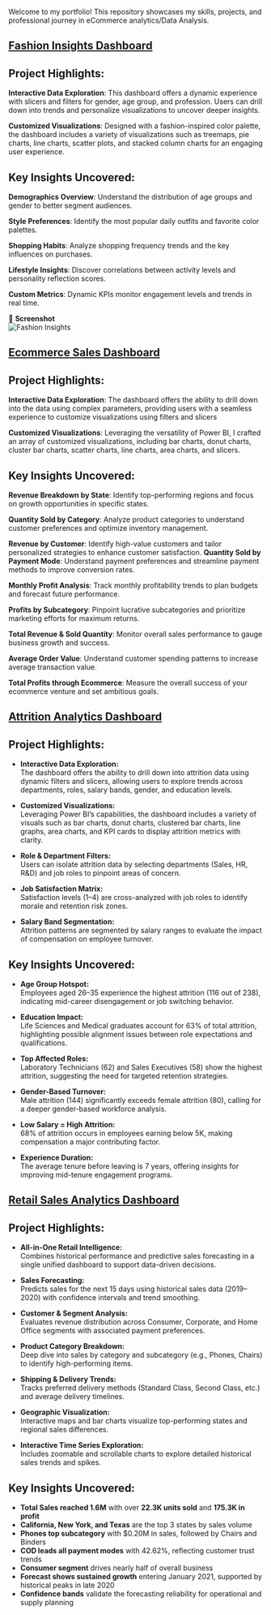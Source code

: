 Welcome to my portfolio! This repository showcases my skills, projects, and professional journey in eCommerce analytics/Data Analysis.

## [Fashion Insights Dashboard](https://saikrishnakolusu.github.io/PowerBI-Fashion-Insights-Dashboard/)


## Project Highlights:
**Interactive Data Exploration**: This dashboard offers a dynamic experience with slicers and filters for gender, age group, and profession. Users can drill down into trends and personalize visualizations to uncover deeper insights.

**Customized Visualizations**: Designed with a fashion-inspired color palette, the dashboard includes a variety of visualizations such as treemaps, pie charts, line charts, scatter plots, and stacked column charts for an engaging user experience.

## Key Insights Uncovered:
**Demographics Overview**: Understand the distribution of age groups and gender to better segment audiences.

**Style Preferences**: Identify the most popular daily outfits and favorite color palettes.

**Shopping Habits**: Analyze shopping frequency trends and the key influences on purchases.

**Lifestyle Insights**: Discover correlations between activity levels and personality reflection scores.

**Custom Metrics**: Dynamic KPIs monitor engagement levels and trends in real time.

📎 **Screenshot**  
![Fashion Insights](./Fashion%20Insights.png)

## [Ecommerce Sales Dashboard](https://saikrishnakolusu.github.io/PowerBI-Ecommerce-Sales-Dashboard/)


## Project Highlights:
**Interactive Data Exploration**: The dashboard offers the ability to drill down into the data using complex parameters, providing users with a seamless experience to customize visualizations using filters and slicers

**Customized Visualizations**: Leveraging the versatility of Power BI, I crafted an array of customized visualizations, including bar charts, donut charts, cluster bar charts, scatter charts, line charts, area charts, and slicers.

## Key Insights Uncovered:
**Revenue Breakdown by State**: Identify top-performing regions and focus on growth opportunities in specific states.

**Quantity Sold by Category**: Analyze product categories to understand customer preferences and optimize inventory management.

**Revenue by Customer**: Identify high-value customers and tailor personalized strategies to enhance customer satisfaction.
**Quantity Sold by Payment Mode**: Understand payment preferences and streamline payment methods to improve conversion rates.

**Monthly Profit Analysis**: Track monthly profitability trends to plan budgets and forecast future performance.

**Profits by Subcategory**: Pinpoint lucrative subcategories and prioritize marketing efforts for maximum returns.

**Total Revenue & Sold Quantity**: Monitor overall sales performance to gauge business growth and success.

**Average Order Value**: Understand customer spending patterns to increase average transaction value.

**Total Profits through Ecommerce**: Measure the overall success of your ecommerce venture and set ambitious goals.


## [Attrition Analytics Dashboard](https://saikrishnakolusu.github.io/PowerBI-Attrition-Dashboard/)

## Project Highlights:
- **Interactive Data Exploration:**  
  The dashboard offers the ability to drill down into attrition data using dynamic filters and slicers, allowing users to explore trends across departments, roles, salary bands, gender, and education levels.

- **Customized Visualizations:**  
  Leveraging Power BI’s capabilities, the dashboard includes a variety of visuals such as bar charts, donut charts, clustered bar charts, line graphs, area charts, and KPI cards to display attrition metrics with clarity.

- **Role & Department Filters:**  
  Users can isolate attrition data by selecting departments (Sales, HR, R&D) and job roles to pinpoint areas of concern.

- **Job Satisfaction Matrix:**  
  Satisfaction levels (1–4) are cross-analyzed with job roles to identify morale and retention risk zones.

- **Salary Band Segmentation:**  
  Attrition patterns are segmented by salary ranges to evaluate the impact of compensation on employee turnover.

## Key Insights Uncovered:
- **Age Group Hotspot:**  
  Employees aged 26–35 experience the highest attrition (116 out of 238), indicating mid-career disengagement or job switching behavior.

- **Education Impact:**  
  Life Sciences and Medical graduates account for 63% of total attrition, highlighting possible alignment issues between role expectations and qualifications.

- **Top Affected Roles:**  
  Laboratory Technicians (62) and Sales Executives (58) show the highest attrition, suggesting the need for targeted retention strategies.

- **Gender-Based Turnover:**  
  Male attrition (144) significantly exceeds female attrition (80), calling for a deeper gender-based workforce analysis.

- **Low Salary = High Attrition:**  
  68% of attrition occurs in employees earning below 5K, making compensation a major contributing factor.

- **Experience Duration:**  
  The average tenure before leaving is 7 years, offering insights for improving mid-tenure engagement programs.


## [Retail Sales Analytics Dashboard](https://saikrishnakolusu.github.io/PowerBI-Stores-Sales-Dashboard/)

## Project Highlights:
- **All-in-One Retail Intelligence:**  
  Combines historical performance and predictive sales forecasting in a single unified dashboard to support data-driven decisions.

- **Sales Forecasting:**  
  Predicts sales for the next 15 days using historical sales data (2019–2020) with confidence intervals and trend smoothing.

- **Customer & Segment Analysis:**  
  Evaluates revenue distribution across Consumer, Corporate, and Home Office segments with associated payment preferences.

- **Product Category Breakdown:**  
  Deep dive into sales by category and subcategory (e.g., Phones, Chairs) to identify high-performing items.

- **Shipping & Delivery Trends:**  
  Tracks preferred delivery methods (Standard Class, Second Class, etc.) and average delivery timelines.

- **Geographic Visualization:**  
  Interactive maps and bar charts visualize top-performing states and regional sales differences.

- **Interactive Time Series Exploration:**  
  Includes zoomable and scrollable charts to explore detailed historical sales trends and spikes.

## Key Insights Uncovered:
- **Total Sales reached 1.6M** with over **22.3K units sold** and **175.3K in profit**  
- **California, New York, and Texas** are the top 3 states by sales volume  
- **Phones top subcategory** with $0.20M in sales, followed by Chairs and Binders  
- **COD leads all payment modes** with 42.62%, reflecting customer trust trends  
- **Consumer segment** drives nearly half of overall business  
- **Forecast shows sustained growth** entering January 2021, supported by historical peaks in late 2020  
- **Confidence bands** validate the forecasting reliability for operational and supply planning  


